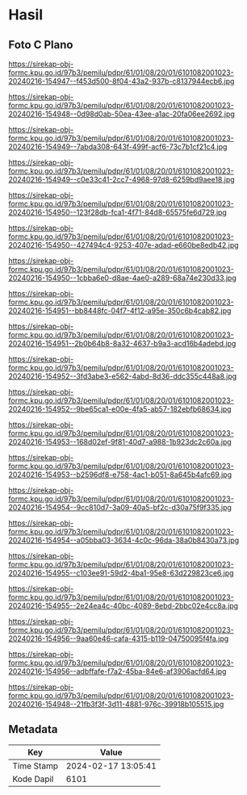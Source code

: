 # Hasil

## Foto C Plano

https://sirekap-obj-formc.kpu.go.id/97b3/pemilu/pdpr/61/01/08/20/01/6101082001023-20240216-154947--f453d500-8f04-43a2-937b-c8137944ecb6.jpg

https://sirekap-obj-formc.kpu.go.id/97b3/pemilu/pdpr/61/01/08/20/01/6101082001023-20240216-154948--0d98d0ab-50ea-43ee-a1ac-20fa06ee2692.jpg

https://sirekap-obj-formc.kpu.go.id/97b3/pemilu/pdpr/61/01/08/20/01/6101082001023-20240216-154949--7abda308-643f-499f-acf6-73c7b1cf21c4.jpg

https://sirekap-obj-formc.kpu.go.id/97b3/pemilu/pdpr/61/01/08/20/01/6101082001023-20240216-154949--c0e33c41-2cc7-4968-97d8-6259bd9aee18.jpg

https://sirekap-obj-formc.kpu.go.id/97b3/pemilu/pdpr/61/01/08/20/01/6101082001023-20240216-154950--123f28db-fca1-4f71-84d8-65575fe6d729.jpg

https://sirekap-obj-formc.kpu.go.id/97b3/pemilu/pdpr/61/01/08/20/01/6101082001023-20240216-154950--427494c4-9253-407e-adad-e660be8edb42.jpg

https://sirekap-obj-formc.kpu.go.id/97b3/pemilu/pdpr/61/01/08/20/01/6101082001023-20240216-154950--1cbba6e0-d8ae-4ae0-a289-68a74e230d33.jpg

https://sirekap-obj-formc.kpu.go.id/97b3/pemilu/pdpr/61/01/08/20/01/6101082001023-20240216-154951--bb8448fc-04f7-4f12-a95e-350c6b4cab82.jpg

https://sirekap-obj-formc.kpu.go.id/97b3/pemilu/pdpr/61/01/08/20/01/6101082001023-20240216-154951--2b0b64b8-8a32-4637-b9a3-acd16b4adebd.jpg

https://sirekap-obj-formc.kpu.go.id/97b3/pemilu/pdpr/61/01/08/20/01/6101082001023-20240216-154952--3fd3abe3-e562-4abd-8d36-ddc355c448a8.jpg

https://sirekap-obj-formc.kpu.go.id/97b3/pemilu/pdpr/61/01/08/20/01/6101082001023-20240216-154952--9be65ca1-e00e-4fa5-ab57-182ebfb68634.jpg

https://sirekap-obj-formc.kpu.go.id/97b3/pemilu/pdpr/61/01/08/20/01/6101082001023-20240216-154953--168d02ef-9f81-40d7-a988-1b923dc2c60a.jpg

https://sirekap-obj-formc.kpu.go.id/97b3/pemilu/pdpr/61/01/08/20/01/6101082001023-20240216-154953--b2596df8-e758-4ac1-b051-8a645b4afc69.jpg

https://sirekap-obj-formc.kpu.go.id/97b3/pemilu/pdpr/61/01/08/20/01/6101082001023-20240216-154954--9cc810d7-3a09-40a5-bf2c-d30a75f9f335.jpg

https://sirekap-obj-formc.kpu.go.id/97b3/pemilu/pdpr/61/01/08/20/01/6101082001023-20240216-154954--a05bba03-3634-4c0c-96da-38a0b8430a73.jpg

https://sirekap-obj-formc.kpu.go.id/97b3/pemilu/pdpr/61/01/08/20/01/6101082001023-20240216-154955--c103ee91-59d2-4ba1-95e8-63d229823ce6.jpg

https://sirekap-obj-formc.kpu.go.id/97b3/pemilu/pdpr/61/01/08/20/01/6101082001023-20240216-154955--2e24ea4c-40bc-4089-8ebd-2bbc02e4cc8a.jpg

https://sirekap-obj-formc.kpu.go.id/97b3/pemilu/pdpr/61/01/08/20/01/6101082001023-20240216-154956--9aa60e46-cafa-4315-b119-04750095f4fa.jpg

https://sirekap-obj-formc.kpu.go.id/97b3/pemilu/pdpr/61/01/08/20/01/6101082001023-20240216-154956--adbffafe-f7a2-45ba-84e6-af3906acfd64.jpg

https://sirekap-obj-formc.kpu.go.id/97b3/pemilu/pdpr/61/01/08/20/01/6101082001023-20240216-154948--21fb3f3f-3d11-4881-976c-39918b105515.jpg


## Metadata

| Key        | Value               |
| ---------- | ------------------- |
| Time Stamp | 2024-02-17 13:05:41 |
| Kode Dapil | 6101                |




